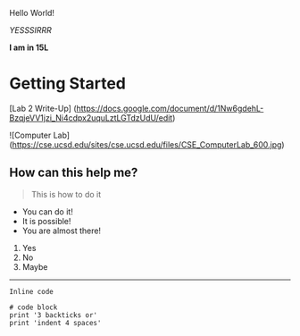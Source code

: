 Hello World!

*YESSSIRRR* 

**I am in 15L**

# Getting Started

[Lab 2 Write-Up] (https://docs.google.com/document/d/1Nw6gdehL-BzqjeVV1jzi_Ni4cdpx2uquLztLGTdzUdU/edit)

![Computer Lab] (https://cse.ucsd.edu/sites/cse.ucsd.edu/files/CSE_ComputerLab_600.jpg)

## How can this help me?

> This is how to do it

* You can do it!
* It is possible!
* You are almost there!

1. Yes
2. No
3. Maybe

---

`Inline code`

```
# code block
print '3 backticks or'
print 'indent 4 spaces'
```
